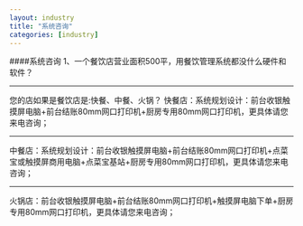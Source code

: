 ```yaml
---
layout: industry
title: "系统咨询"
categories: [industry]
---
```

####系统咨询
1、一个餐饮店营业面积500平，用餐饮管理系统都没什么硬件和软件？
<hr/>
您的店如果是餐饮店是:快餐、中餐、火锅？
快餐店：系统规划设计：前台收银触摸屏电脑+前台结账80mm网口打印机+厨房专用80mm网口打印机，更具体请您来电咨询；
<hr/>
中餐店：系统规划设计：前台收银触摸屏电脑+前台结账80mm网口打印机+点菜宝或触摸屏商用电脑+点菜宝基站+厨房专用80mm网口打印机，更具体请您来电咨询；
<hr/>
火锅店：前台收银触摸屏电脑+前台结账80mm网口打印机+触摸屏电脑下单+厨房专用80mm网口打印机，更具体请您来电咨询；